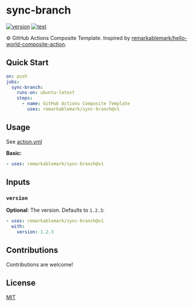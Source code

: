 # sync-branch

[![version](https://badgen.net/github/release/remarkablemark/sync-branch)](https://github.com/remarkablemark/sync-branch/releases)
[![test](https://github.com/remarkablemark/sync-branch/actions/workflows/test.yml/badge.svg)](https://github.com/remarkablemark/sync-branch/actions/workflows/test.yml)

⚙️ GitHub Actions Composite Template. Inspired by [remarkablemark/hello-world-composite-action](https://github.com/remarkablemark/hello-world-composite-action).

## Quick Start

```yaml
on: push
jobs:
  sync-branch:
    runs-on: ubuntu-latest
    steps:
      - name: GitHub Actions Composite Template
        uses: remarkablemark/sync-branch@v1
```

## Usage

See [action.yml](action.yml)

**Basic:**

```yaml
- uses: remarkablemark/sync-branch@v1
```

## Inputs

### `version`

**Optional**: The version. Defaults to `1.2.3`:

```yaml
- uses: remarkablemark/sync-branch@v1
  with:
    version: 1.2.3
```

## Contributions

Contributions are welcome!

## License

[MIT](LICENSE)
